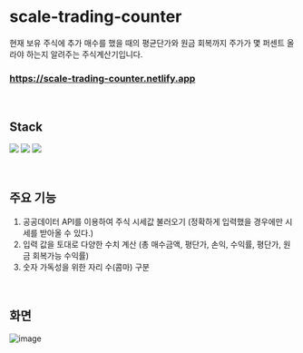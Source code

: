 # scale-trading-counter
현재 보유 주식에 추가 매수를 했을 때의 평균단가와 원금 회복까지 주가가 몇 퍼센트 올라야 하는지 알려주는 주식계산기입니다.

### https://scale-trading-counter.netlify.app

<br />

## Stack
<img src="https://img.shields.io/badge/html5-E34F26?style=for-the-badge&logo=html5&logoColor=white"> <img src="https://img.shields.io/badge/css3-1572B6?style=for-the-badge&logo=css3&logoColor=white"> <img src="https://img.shields.io/badge/javascript-F7DF1E?style=for-the-badge&logo=javascript&logoColor=white"> 

<br />

## 주요 기능
1. 공공데이터 API를 이용하여 주식 시세값 불러오기 (정확하게 입력했을 경우에만 시세를 받아올 수 있다.)
2. 입력 값을 토대로 다양한 수치 계산 (총 매수금액, 평단가, 손익, 수익률, 평단가, 원금 회복가능 수익률)
5. 숫자 가독성을 위한 자리 수(콤마) 구분
<br />

## 화면
![image](https://github.com/kimheymin/scale-trading-counter/assets/80433501/4eb23384-1b2e-4b5d-9496-86cfc8ada8ed)
